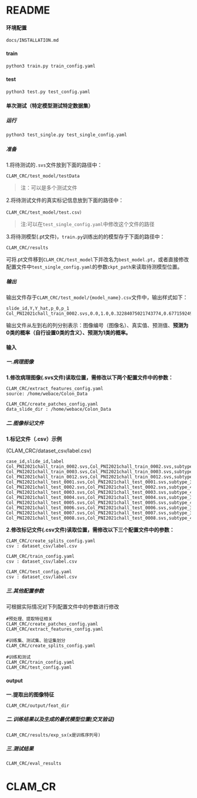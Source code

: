# README

#### 环境配置

```
docs/INSTALLATION.md
```

#### train

```bash
python3 train.py train_config.yaml
```

#### test

```bash
python3 test.py test_config.yaml
```

#### 单次测试（特定模型测试特定数据集）

##### 运行

```bash
python3 test_single.py test_single_config.yaml
```

##### 准备

1.将待测试的`.svs`文件放到下面的路径中：

```
CLAM_CRC/test_model/testData
```

> 注：可以是多个测试文件

2.将待测试文件的真实标记信息放到下面的路径中：

```
CLAM_CRC/test_model/test.csv）
```

> 注:可以在`test_single_config.yaml`中修改这个文件的路径

3.将待测模型(.pt文件)，`train.py`训练出的的模型存于下面的路径中：

```
CLAM_CRC/results
```

可将.pt文件移到`CLAM_CRC/test_model`下并改名为`best_model.pt`，或者直接修改配置文件中`test_single_config.yaml`的参数`ckpt_path`来读取待测模型位置。

##### 输出

输出文件存于`CLAM_CRC/test_model/{model_name}.csv`文件中，输出样式如下：

```csv
slide_id,Y,Y_hat,p_0,p_1
Col_PNI2021chall_train_0002.svs,0.0,1.0,0.32284075021743774,0.6771592497825623
```

输出文件从左到右的列分别表示：图像编号（图像名）、真实值、预测值、**预测为0类的概率（自行设置0类的含义）、预测为1类的概率。**

#### 输入

##### 一.病理图像

**1.修改病理图像(.svs文件)读取位置，需修改以下两个配置文件中的参数：**

```
CLAM_CRC/extract_features_config.yaml 
source: /home/webace/Colon_Data

CLAM_CRC/create_patches_config.yaml 
data_slide_dir : /home/webace/Colon_Data
```



##### 二.图像标记文件

**1.标记文件（.csv）示例**

(CLAM_CRC/dataset_csv/label.csv)

```
case_id,slide_id,label
Col_PNI2021chall_train_0002.svs,Col_PNI2021chall_train_0002.svs,subtype_3
Col_PNI2021chall_train_0003.svs,Col_PNI2021chall_train_0003.svs,subtype_3
Col_PNI2021chall_train_0012.svs,Col_PNI2021chall_train_0012.svs,subtype_4
Col_PNI2021chall_test_0001.svs,Col_PNI2021chall_test_0001.svs,subtype_3
Col_PNI2021chall_test_0002.svs,Col_PNI2021chall_test_0002.svs,subtype_4
Col_PNI2021chall_test_0003.svs,Col_PNI2021chall_test_0003.svs,subtype_4
Col_PNI2021chall_test_0004.svs,Col_PNI2021chall_test_0004.svs,subtype_3
Col_PNI2021chall_test_0005.svs,Col_PNI2021chall_test_0005.svs,subtype_4
Col_PNI2021chall_test_0006.svs,Col_PNI2021chall_test_0006.svs,subtype_3
Col_PNI2021chall_test_0007.svs,Col_PNI2021chall_test_0007.svs,subtype_3
Col_PNI2021chall_test_0008.svs,Col_PNI2021chall_test_0008.svs,subtype_4
```



**2.修改标记文件(.csv文件)读取位置，需修改以下三个配置文件中的参数：**

```
CLAM_CRC/create_splits_config.yaml 
csv : dataset_csv/label.csv

CLAM_CRC/train_config.yaml 
csv : dataset_csv/label.csv

CLAM_CRC/test_config.yaml 
csv : dataset_csv/label.csv
```



##### 三.其他配置参数

可根据实际情况对下列配置文件中的参数进行修改

```
#预处理、提取特征相关
CLAM_CRC/create_patches_config.yaml
CLAM_CRC/extract_features_config.yaml  

#训练集、测试集、验证集划分
CLAM_CRC/create_splits_config.yaml 

#训练和测试
CLAM_CRC/train_config.yaml 
CLAM_CRC/test_config.yaml 
```



#### output

**一.提取出的图像特征**

```
CLAM_CRC/output/feat_dir
```



##### 二.训练结果以及生成的最优模型位置(交叉验证)

```
CLAM_CRC/results/exp_sx(x是训练序列号)
```



##### 三.测试结果

```
CLAM_CRC/eval_results
```





# CLAM_CR
